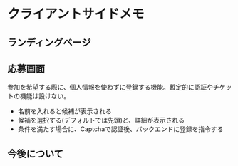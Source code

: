 # クライアントサイドメモ

## ランディングページ

## 応募画面

参加を希望する際に、個人情報を使わずに登録する機能。暫定的に認証やチケットの機能は設けない。

* 名前を入れると候補が表示される
* 候補を選択する\(デフォルトでは先頭\)と、詳細が表示される
* 条件を満たす場合に、Captchaで認証後、バックエンドに登録を指令する

## 今後について



